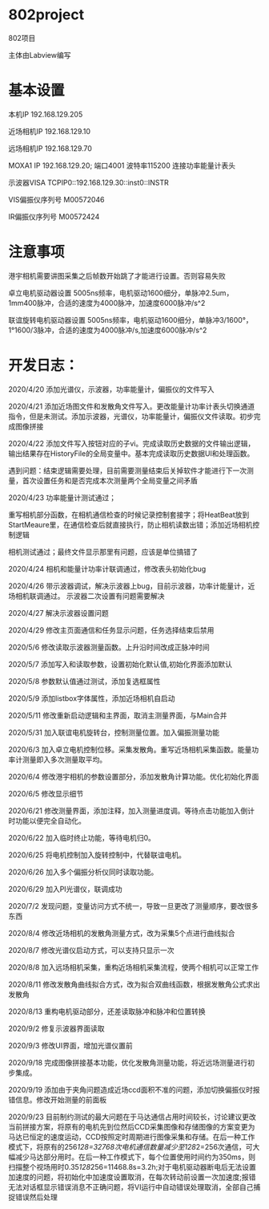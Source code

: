 ﻿# 802project
802项目

主体由Labview编写

# 基本设置
本机IP 192.168.129.205

近场相机IP 192.168.129.10

远场相机IP 192.168.129.70

MOXA1 IP 192.168.129.20; 端口4001 波特率115200 连接功率能量计表头

示波器VISA TCPIP0::192.168.129.30::inst0::INSTR

VIS偏振仪序列号 M00572046

IR偏振仪序列号  M00572424
# 注意事项
港宇相机需要讲图采集之后帧数开始跳了才能进行设置。否则容易失败

卓立电机驱动器设置 5005ns频率，电机驱动1600细分，单脉冲2.5um，1mm400脉冲，合适的速度为4000脉冲，加速度6000脉冲/s^2

联谊旋转电机驱动器设置 5005ns频率，电机驱动1600细分，单脉冲3/1600°，1°1600/3脉冲，合适的速度为4000脉冲/s,加速度6000脉冲/s^2
# 开发日志：

2020/4/20 添加光谱仪，示波器，功率能量计，偏振仪的文件写入

2020/4/21 添加近场图文件和发散角文件写入。更改能量计功率计表头切换通道指令，但是未测试。添加示波器，光谱仪，功率能量计，偏振仪文件读取。初步完成图像拼接

2020/4/22 添加文件写入按钮对应的子vi。完成读取历史数据的文件输出逻辑，输出结果存在HistoryFile的全局变量中。基本完成读取历史数据UI和处理函数。

遇到问题：结束逻辑需要处理，目前需要测量结束后关掉软件才能进行下一次测量，首次设置任务和是否完成本次测量两个全局变量之间矛盾

2020/4/23 功率能量计测试通过；

重写相机部分函数，在相机通信检查的时候记录控制套接字；将HeatBeat放到StartMeaure里，在通信检查后就直接执行，防止相机读数出错；添加近场相机控制逻辑

相机测试通过；最终文件显示那里有问题，应该是单位搞错了

2020/4/24 相机和能量计功率计联调通过，修改表头初始化bug

2020/4/26 带示波器调试，解决示波器上bug，目前示波器，功率计能量计，近场相机联调通过。
示波器二次设置有问题需要解决

2020/4/27 解决示波器设置问题

2020/4/29 修改主页面通信和任务显示问题，任务选择结束后禁用

2020/5/6 修改读取示波器测量函数。上升沿时间改成正脉冲时间

2020/5/7 添加写入和读取参数，设置初始化默认值,初始化界面添加默认

2020/5/8 参数默认值通过测试，添加复选框属性

2020/5/9 添加listbox字体属性，添加近场相机自启动

2020/5/11 修改重新启动逻辑和主界面，取消主测量界面，与Main合并

2020/5/31 加入联谊电机旋转台，控制测量位置。加入偏振测量功能


2020/6/3 加入卓立电机控制位移。采集发散角。重写近场相机采集函数。能量功率计测量即入多次测量取平均。

2020/6/4 修改港宇相机的参数设置部分，添加发散角计算功能。优化初始化界面

2020/6/5 修改显示细节

2020/6/21 修改测量界面，添加注释，加入测量进度调。等待点击功能加入倒计时功能以便完全自动化。

2020/6/22 加入临时终止功能，等待电机归0。

2020/6/25 将电机控制加入旋转控制中，代替联谊电机。

2020/6/26 加入多个偏振分析仪同时读取功能。

2020/6/29 加入PI光谱仪，联调成功

2020/7/2 发现问题，变量访问方式不统一，导致一旦更改了测量顺序，要改很多东西

2020/8/4 修改近场相机的发散角测量方式，改为采集5个点进行曲线拟合

2020/8/7 修改光谱仪启动方式，可以支持只显示一次

2020/8/8 加入远场相机采集，重构近场相机采集流程，使两个相机可以正常工作

2020/8/11 修改发散角曲线拟合方式，改为拟合双曲线函数，根据发散角公式求出发散角

2020/8/13 重构电机驱动部分，还差读取脉冲和脉冲和位置转换

2020/9/2  修复示波器界面读取

2020/9/3  修改UI界面，增加光谱仪置前

2020/9/18 完成图像拼接基本功能，优化发散角测量功能，将近远场测量进行初步集成。

2020/9/19 添加由于夹角问题造成近场ccd面积不准的问题，添加切换偏振仪时报错信息。修改开始测量的前面板

2020/9/23 目前制约测试的最大问题在于马达通信占用时间较长，讨论建议更改当前拼接方案，将原有的电机先到位然后CCD采集图像和存储图像的方案变更为马达已恒定的速度运动，CCD按照定时周期进行图像采集和存储。在后一种工作模式下，将原有的256*128=32768次电机通信数量减少至128*2=256次通信，可大幅减少马达部分用时。在后一种工作模式下，每个位置使用时间约为350ms，则扫描整个视场用时0.35*128*256=11468.8s=3.2h;对于电机驱动器断电后无法设置加速度的问题，将初始化中加速度设置取消，在每次转动前设置一次加速度;报错无法对话框显示错误消息不正确问题，将VI运行中自动错误处理取消，全部自己捕捉错误然后处理

